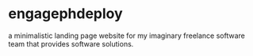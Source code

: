 # engagephdeploy
a minimalistic landing page website for my imaginary freelance software team that provides software solutions.
